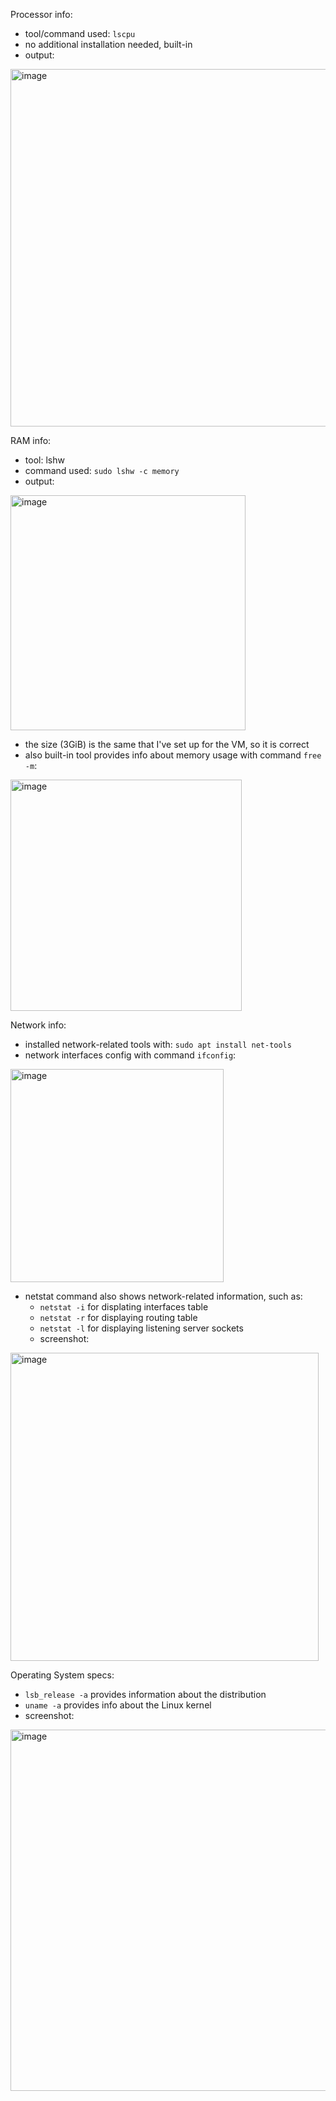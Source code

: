 Processor info:
- tool/command used: `lscpu`
- no additional installation needed, built-in
- output:
<img width="572" alt="image" src="https://github.com/dariamikl/labs/assets/32385940/705fc7c0-a503-4b58-9a68-b93385ae00be">

RAM info:
- tool: lshw
- command used: `sudo lshw -c memory`
- output:
<img width="376" alt="image" src="https://github.com/dariamikl/labs/assets/32385940/7900cb1e-b714-4122-831f-220ad0254417">

- the size (3GiB) is the same that I've set up for the VM, so it is correct
- also built-in tool provides info about memory usage with command `free -m`:
<img width="370" alt="image" src="https://github.com/dariamikl/labs/assets/32385940/62422fd9-d1d6-4a26-adc8-ae622716c4cc">

Network info:
- installed network-related tools with: `sudo apt install net-tools`
- network interfaces config with command `ifconfig`:
<img width="341" alt="image" src="https://github.com/dariamikl/labs/assets/32385940/56b6de13-9062-4c78-acee-a696ae6e7eb3">

- netstat command also shows network-related information, such as:
  - `netstat -i` for displating interfaces table
  - `netstat -r` for displaying routing table
  - `netstat -l` for displaying listening server sockets
  - screenshot:
<img width="493" alt="image" src="https://github.com/dariamikl/labs/assets/32385940/1c9a52f6-1468-4b1f-9b15-c7831b6e061b">

Operating System specs:
- `lsb_release -a` provides information about the distribution
- `uname -a` provides info about the Linux kernel
- screenshot:
<img width="578" alt="image" src="https://github.com/dariamikl/labs/assets/32385940/bd5b81b5-0d63-4a80-a301-3cb03973e321">
